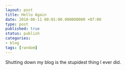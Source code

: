 ```yaml
---
layout: post
title: Hello Again
date: 2018-06-11 00:01:00.000000000 +07:00
type: post
published: true
status: publish
categories:
- blog
tags: [random]
---
```


Shutting down my blog is the stupidest thing I ever did.
